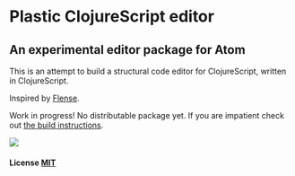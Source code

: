# Plastic ClojureScript editor 

## An experimental editor package for Atom

This is an attempt to build a structural code editor for ClojureScript, written in ClojureScript.

Inspired by [Flense](https://github.com/mkremins/flense).

Work in progress! No distributable package yet. If you are impatient check out [the build instructions](https://github.com/darwin/plastic/blob/master/docs/build.md).

<img src="https://box.binaryage.com/plastic-shot-11.png">

#### License [MIT](LICENSE.md)
